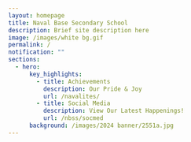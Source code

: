 ```yaml
---
layout: homepage
title: Naval Base Secondary School
description: Brief site description here
image: /images/white bg.gif
permalink: /
notification: ""
sections:
  - hero:
      key_highlights:
        - title: Achievements
          description: Our Pride & Joy
          url: /navalites/
        - title: Social Media
          description: View Our Latest Happenings!
          url: /nbss/socmed
      background: /images/2024 banner/2551a.jpg
---
```

